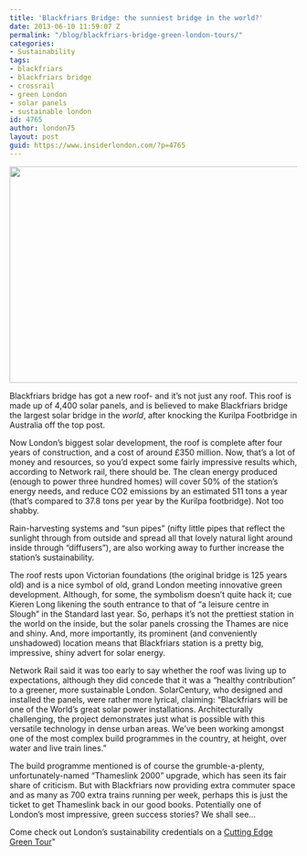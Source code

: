 ```yaml
---
title: 'Blackfriars Bridge: the sunniest bridge in the world?'
date: 2013-06-10 11:59:07 Z
permalink: "/blog/blackfriars-bridge-green-london-tours/"
categories:
- Sustainability
tags:
- blackfriars
- blackfriars bridge
- crossrail
- green London
- solar panels
- sustainable london
id: 4765
author: london75
layout: post
guid: https://www.insiderlondon.com/?p=4765
---
```


<a href="/blackfriars-bridge-green-london-tours/" rel="attachment wp-att-4846"><img class="aligncenter size-full wp-image-4846" alt="" src="/wp-content/uploads/2013/03/blackfriars-solar-panel.jpg" width="569" height="379" /></a>

Blackfriars bridge has got a new roof- and it&#8217;s not just any roof. This roof is made up of 4,400 solar panels, and is believed to make Blackfriars bridge the largest solar bridge in the _world_, after knocking the Kurilpa Footbridge in Australia off the top post.

Now London&#8217;s biggest solar development, the roof is complete after four years of construction, and a cost of around £350 million. Now, that&#8217;s a lot of money and resources, so you&#8217;d expect some fairly impressive results which, according to Network rail, there should be. The clean energy produced (enough to power three hundred homes) will cover 50% of the station&#8217;s energy needs, and reduce CO2 emissions by an estimated 511 tons a year (that&#8217;s compared to 37.8 tons per year by the Kurilpa footbridge). Not too shabby.

Rain-harvesting systems and &#8220;sun pipes&#8221; (nifty little pipes that reflect the sunlight through from outside and spread all that lovely natural light around inside through &#8220;diffusers&#8221;), are also working away to further increase the station&#8217;s sustainability.

The roof rests upon Victorian foundations (the original bridge is 125 years old) and is a nice symbol of old, grand London meeting innovative green development. Although, for some, the symbolism doesn&#8217;t quite hack it; cue Kieren Long likening the south entrance to that of &#8220;a leisure centre in Slough&#8221; in the Standard last year. So, perhaps it&#8217;s not the prettiest station in the world on the inside, but the solar panels crossing the Thames are nice and shiny. And, more importantly, its prominent (and conveniently unshadowed) location means that Blackfriars station is a pretty big, impressive, shiny advert for solar energy.

Network Rail said it was too early to say whether the roof was living up to expectations, although they did concede that it was a &#8220;healthy contribution&#8221; to a greener, more sustainable London. SolarCentury, who designed and installed the panels, were rather more lyrical, claiming: &#8220;Blackfriars will be one of the World&#8217;s great solar power installations. Architecturally challenging, the project demonstrates just what is possible with this versatile technology in dense urban areas. We’ve been working amongst one of the most complex build programmes in the country, at height, over water and live train lines.&#8221;

The build programme mentioned is of course the grumble-a-plenty, unfortunately-named &#8220;Thameslink 2000&#8221; upgrade, which has seen its fair share of criticism. But with Blackfriars now providing extra commuter space and as many as 700 extra trains running per week, perhaps this is just the ticket to get Thameslink back in our good books. Potentially one of London&#8217;s most impressive, green success stories? We shall see&#8230;

Come check out London’s sustainability credentials on a [Cutting Edge Green Tour](/london/educational-tours/sustainable-london-architecture-tour/#cutting-edge-green-tour)"
